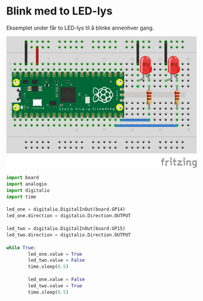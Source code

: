 # Blink med to LED-lys

Eksemplet under får to LED-lys til å blinke annenhver gang.

![Breadboard](blinky-two-leds.png)

```python
import board
import analogio
import digitalio
import time

led_one = digitalio.DigitalInOut(board.GP14)
led_one.direction = digitalio.Direction.OUTPUT

led_two = digitalio.DigitalInOut(board.GP15)
led_two.direction = digitalio.Direction.OUTPUT

while True:
        led_one.value = True
        led_two.value = False
        time.sleep(0.5)
        
        led_one.value = False
        led_two.value = True
        time.sleep(0.5)
```
